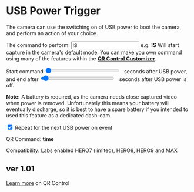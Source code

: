 <script src="../../jquery.min.js"></script>
<script src="../../qrcodeborder.js"></script>
<style>
        #qrcode{
            width: 100%;
        }
        div{
            width: 100%;
            display: inline-block;
        }
</style>

# USB Power Trigger

The camera can use the switching on of USB power to boot the camera, and perform an action of your choice.

The command to perform: <input type="text" id="addcmd" value="!S">  e.g. **!S** Will start capture in the camera's default mode. You can make you own command using many of the features within the [**QR Control Customizer**](../custom).

Start command <input type="range" style="width: 200px;" id="tlsec" name="tlsec" min="0" max="60" value="0"><label for="tlsec"></label>&nbsp;&nbsp;<b id="secstext"></b> seconds after USB power,<br> 
and end after <input type="range" style="width: 200px;" id="tlendsec" name="tlendsec" min="0" max="60" value="2"><label for="tlendsec"></label>&nbsp;&nbsp;<b id="secsendtext"></b> seconds after USB power is off.

**Note:** A battery is required, as the camera needs close captured video when power is removed. Unfortunately this means your battery will eventually discharge, so it is best to have a spare battery if you intended to used this feature as a dedicated dash-cam.  

<input type="checkbox" id="repeat" name="repeat" checked> 
<label for="repeat">Repeat for the next USB power on event</label><br>

<center>
<div id="qrcode"></div>
<br>
</center>

QR Command: <b id="qrtext">time</b><br>
        
Compatibility: Labs enabled HERO7 (limited), HERO8, HERO9 and MAX 
        
## ver 1.01

[Learn more](..) on QR Control

<script>
var once = true;
var qrcode;
var cmd = "oC15dTmNLeA";
var lasttimecmd = "";
var changed = true;

function dcmd(cmd, id) {
    var x;
	if(document.getElementById(id) !== null)
	{
		x = document.getElementById(id).checked;
		if( x === true)
			cmd = cmd + document.getElementById(id).value;
	}
	else
	{
	    var i;
		for (i = 1; i < 15; i++) { 
			var newid = id+i;
			if(document.getElementById(newid) !== null)
			{
				x = document.getElementById(newid).checked;
				if( x === true)
					cmd = cmd + document.getElementById(newid).value;
			}
		}
	}
	return cmd;
}

function makeQR() 
{	
  if(once === true)
  {
    qrcode = new QRCode(document.getElementById("qrcode"), 
    {
      text : "!oMBURN=\"\"",
      width : 360,
      height : 360,
      correctLevel : QRCode.CorrectLevel.M
    });
    once = false;
  }
}

function checkTime(i) {
    if (i < 10) {i = "0" + i;}  // add zero in front of numbers < 10
    return i;
}

function timeLoop()
{
  if(document.getElementById("tlsec") !== null)
  {
	cmd = "";
				
	var secs = parseInt(document.getElementById("tlsec").value);	
	document.getElementById("secstext").innerHTML = secs;	
		
	var endsecs = parseInt(document.getElementById("tlendsec").value);	
	endsecs *= 5;
	document.getElementById("secsendtext").innerHTML = endsecs;	
	
	if(secs > 0)
		cmd = cmd + "!u" + secs + "N";
	else
		cmd = cmd + "!uN";
		
	if(document.getElementById("addcmd") !== null)
	{
		cmd = cmd + document.getElementById("addcmd").value;
	}
	
	if(endsecs > 0)
		cmd = cmd + "!u" + endsecs + "E";	
	else
		cmd = cmd + "!uE";
	
    if(document.getElementById("repeat") !== null)
    {
      if(document.getElementById("repeat").checked === true)
      {
        cmd = cmd + "!R";
      }
    }
  }
  
  qrcode.clear(); 
  qrcode.makeCode(cmd);
  
  if(cmd != lasttimecmd)
  {
	changed = true;
	lasttimecmd = cmd;
  }
	
  if(changed === true)
  {
	document.getElementById("qrtext").innerHTML = cmd;
	changed = false;
  }
	
  var t = setTimeout(timeLoop, 50);
}

function myReloadFunction() {
  location.reload();
}

makeQR();
timeLoop();


</script>
